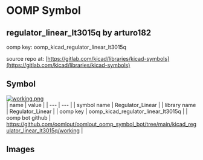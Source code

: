 # OOMP Symbol  
## regulator_linear_lt3015q  by arturo182  
  
oomp key: oomp_kicad_regulator_linear_lt3015q  
  
source repo at: [https://gitlab.com/kicad/libraries/kicad-symbols](https://gitlab.com/kicad/libraries/kicad-symbols)  
## Symbol  
  
[![working.png](working_600.png)](working.png)  
| name | value | 
| --- | --- | 
| symbol name | Regulator_Linear | 
| library name | Regulator_Linear | 
| oomp key | oomp_kicad_regulator_linear_lt3015q | 
| oomp bot github | https://github.com/oomlout/oomlout_oomp_symbol_bot/tree/main/kicad_regulator_linear_lt3015q/working | 
## Images  
